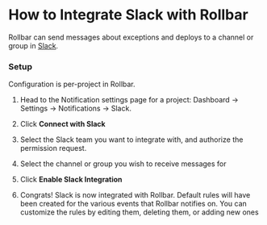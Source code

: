 # How to Integrate Slack with Rollbar

Rollbar can send messages about exceptions and deploys to a channel or group in [Slack](https://slack.com).

### Setup ###

Configuration is per-project in Rollbar. 

1. Head to the Notification settings page for a project: Dashboard -> Settings -> Notifications -> Slack.

2. Click **Connect with Slack**

3. Select the Slack team you want to integrate with, and authorize the permission request.

4. Select the channel or group you wish to receive messages for

5. Click **Enable Slack Integration**

6. Congrats! Slack is now integrated with Rollbar. Default rules will have been created for the various events that Rollbar notifies on. You can customize the rules by editing them, deleting them, or adding new ones

